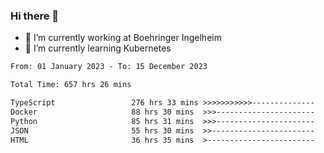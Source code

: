 ### Hi there 👋
- 🔭 I’m currently working at Boehringer Ingelheim
- 🌱 I’m currently learning Kubernetes

 
<!--START_SECTION:waka-->

```txt
From: 01 January 2023 - To: 15 December 2023

Total Time: 657 hrs 26 mins

TypeScript                 276 hrs 33 mins >>>>>>>>>>>--------------   42.07 %
Docker                     88 hrs 30 mins  >>>----------------------   13.46 %
Python                     85 hrs 31 mins  >>>----------------------   13.01 %
JSON                       55 hrs 30 mins  >>-----------------------   08.44 %
HTML                       36 hrs 35 mins  >------------------------   05.57 %
```

<!--END_SECTION:waka-->

 
